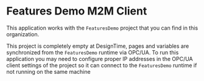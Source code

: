 # Features Demo M2M Client

This application works with the `FeaturesDemo` project that you can find in this organization.

This project is completely empty at DesignTime, pages and variables are synchronized from the `FeaturesDemo` runtime via OPC/UA. To run this application you may need to configure proper IP addresses in the OPC/UA client settings of the project so it can connect to the `FeaturesDemo` runtime if not running on the same machine
